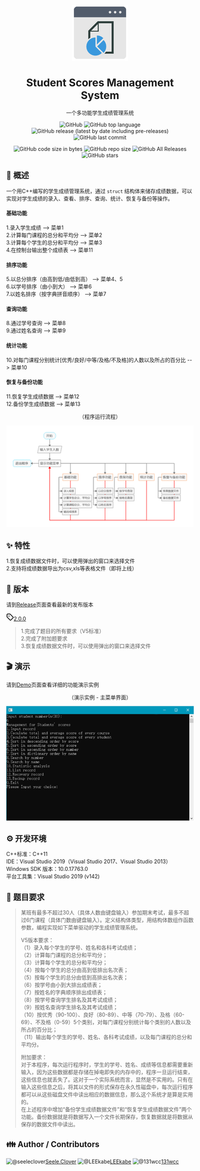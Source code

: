 <p align="center">
    <img alt="app-logo" src="./Docs/app-logo.svg" width="150" height="150">
</p>
<h1 align="center">Student Scores Management System</h1>
<p align="center">一个多功能学生成绩管理系统</p>
<p align="center">
    <img alt="GitHub" src="https://img.shields.io/github/license/hibioru/Student-Scores-Management-System">
    <img alt="GitHub top language" src="https://img.shields.io/github/languages/top/hibioru/Student-Scores-Management-System">
    <img alt="GitHub release (latest by date including pre-releases)" src="https://img.shields.io/github/v/release/hibioru/Student-Scores-Management-System?include_prereleases">
    <img alt="GitHub last commit" src="https://img.shields.io/github/last-commit/hibioru/Student-Scores-Management-System">
</p>
<p align="center">
    <img alt="GitHub code size in bytes" src="https://img.shields.io/github/languages/code-size/hibioru/Student-Scores-Management-System">
    <img alt="GitHub repo size" src="https://img.shields.io/github/repo-size/hibioru/Student-Scores-Management-System">
    <img alt="GitHub All Releases" src="https://img.shields.io/github/downloads/hibioru/Student-Scores-Management-System/total">
    <img alt="GitHub stars" src="https://img.shields.io/github/stars/hibioru/Student-Scores-Management-System?style=social">
</p>



## :book: 概述

一个用C++编写的学生成绩管理系统，通过 `struct` 结构体来储存成绩数据，可以实现对学生成绩的录入、查看、排序、查询、统计、恢复与备份等操作。  

#### 基础功能
1.录入学生成绩 --> 菜单1  
2.计算每门课程的总分和平均分 --> 菜单2  
3.计算每个学生的总分和平均分 --> 菜单3  
4.在控制台输出整个成绩表 --> 菜单11  
#### 排序功能
5.以总分排序（由高到低/由低到高） --> 菜单4、5  
6.以学号排序（由小到大） --> 菜单6  
7.以姓名排序（按字典拼音顺序） --> 菜单7  
#### 查询功能
8.通过学号查询 --> 菜单8  
9.通过姓名查询 --> 菜单9  
#### 统计功能
10.对每门课程分别统计[优秀/良好/中等/及格/不及格]的人数以及所占的百分比 --> 菜单10  
#### 恢复与备份功能
11.恢复学生成绩数据 --> 菜单12  
12.备份学生成绩数据 --> 菜单13  

<p align="center">
    <p align="center">（程序运行流程）</p>
    <img src="./Docs/run-flow.png" alt="run-flow">
</p>



## :sparkles: 特性

1.恢复成绩数据文件时，可以使用弹出的窗口来选择文件  
2.支持将成绩数据导出为csv,xls等表格文件（即将上线）  



## :bookmark: 版本

请到[Release](https://github.com/hibioru/Student-Scores-Management-System/releases)页面查看最新的发布版本  

<img alt="tag" src="./Docs/tag.svg" width="20" height="20">[2.0.0](https://github.com/hibioru/Student-Scores-Management-System/releases/tag/2.0.0)


> 1.完成了题目的所有要求（V5标准）  
> 2.完成了附加题要求  
> 3.恢复成绩数据文件时，可以使用弹出的窗口来选择文件  



## :clapper: 演示

请到[Demo](./Docs/demo.md)页面查看详细的功能演示实例  

<p align="center">
    <p align="center">（演示实例 - 主菜单界面）</p>
    <img src="./Docs/demo-example.png" alt="run-flow">
</p>



## :gear: 开发环境

C++标准：C++11  
IDE：Visual Studio 2019（Visual Studio 2017、Visual Studio 2013）  
Windows SDK 版本：10.0.17763.0  
平台工具集：Visual Studio 2019 (v142)  



## :memo: 题目要求

> 某班有最多不超过30人（具体人数由键盘输入）参加期末考试，最多不超过6门课程（具体门数由键盘输入）。定义结构体类型，用结构体数组作函数参数，编程实现如下菜单驱动的学生成绩管理系统。  
> 
> V5版本要求：  
>（1）录入每个学生的学号、姓名和各科考试成绩；  
>（2）计算每门课程的总分和平均分；  
>（3）计算每个学生的总分和平均分；  
>（4）按每个学生的总分由高到低排出名次表；  
>（5）按每个学生的总分由低到高排出名次表；  
>（6）按学号由小到大排出成绩表；  
>（7）按姓名的字典顺序排出成绩表；  
>（8）按学号查询学生排名及其考试成绩；  
>（9）按姓名查询学生排名及其考试成绩；  
>（10）按优秀（90-100）、良好（80-89）、中等（70-79）、及格（60-69）、不及格（0-59）5个类别，对每门课程分别统计每个类别的人数以及所占的百分比；  
>（11）输出每个学生的学号、姓名、各科考试成绩，以及每门课程的总分和平均分。  
>
> 附加要求：  
> 对于本程序，每次运行程序时，学生的学号、姓名、成绩等信息都需要重新输入，因为这些数据都是存储在掉电即失的内存中的，程序一旦运行结束，这些信息也就丢失了。这对于一个实际系统而言，显然是不实用的。只有在输入这些信息之后，将其以文件的形式保存在永久性磁盘中，每次运行程序都可以从这些磁盘文件中读出相应的数据信息，那么这个系统才是算是实用的。  
> 在上述程序中增加“备份学生成绩数据文件”和“恢复学生成绩数据文件”两个功能。备份数据就是将数据写入一个文件长期保存，恢复数据就是将数据从保存的数据文件中读出。  



## :family: Author / Contributors

<img src="https://avatars0.githubusercontent.com/u/37256067" width="50" height="50" alt="@seeleclover">[Seele.Clover](https://github.com/seeleclover)      <img src="https://avatars2.githubusercontent.com/u/58157485" width="50" height="50" alt="@LEEkabe">[LEEkabe](https://github.com/LEEkabe)      <img src="https://avatars0.githubusercontent.com/u/66733317" width="50" height="50" alt="@131wcc">[131wcc](https://github.com/131wcc)

